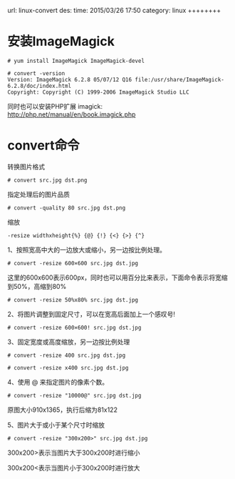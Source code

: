 url: linux-convert
des: 
time: 2015/03/26 17:50
category: linux
++++++++

# 安装ImageMagick
```
# yum install ImageMagick ImageMagick-devel
 
# convert -version
Version: ImageMagick 6.2.8 05/07/12 Q16 file:/usr/share/ImageMagick-6.2.8/doc/index.html
Copyright: Copyright (C) 1999-2006 ImageMagick Studio LLC
```
同时也可以安装PHP扩展 imagick: http://php.net/manual/en/book.imagick.php

# convert命令

转换图片格式
```
# convert src.jpg dst.png
```
指定处理后的图片品质
```
# convert -quality 80 src.jpg dst.png
```
缩放
```
-resize widthxheight{%} {@} {!} {<} {>} {^}
```
1、按照宽高中大的一边放大或缩小，另一边按比例处理。
```
# convert -resize 600×600 src.jpg dst.jpg
```
这里的600x600表示600px，同时也可以用百分比来表示，下面命令表示将宽缩到50%，高缩到80%
```
# convert -resize 50%x80% src.jpg dst.jpg
```
2、将图片调整到固定尺寸，可以在宽高后面加上一个感叹号!
```
# convert -resize 600×600! src.jpg dst.jpg
```
3、固定宽度或高度缩放，另一边按比例处理
```
# convert -resize 400 src.jpg dst.jpg

# convert -resize x400 src.jpg dst.jpg
```
4、使用 @ 来指定图片的像素个数。
```
# convert -resize "10000@" src.jpg dst.jpg
```
原图大小910x1365，执行后缩为81x122

5、图片大于或小于某个尺寸时缩放
```
# convert -resize "300x200>" src.jpg dst.jpg
```
300x200>表示当图片大于300x200时进行缩小

300x200<表示当图片小于300x200时进行放大 